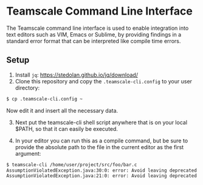 # Teamscale Command Line Interface

The Teamscale command line interface is used to enable integration into text editors such as VIM, Emacs or Sublime, by providing findings in a standard error format that can be interpreted like compile time errors. 

## Setup

1. Install ```jq```: https://stedolan.github.io/jq/download/
2. Clone this repository and copy the ```.teamscale-cli.config``` to your user directory:
 ```bash
 $ cp .teamscale-cli.config ~ 
 ```
 Now edit it and insert all the necessary data.

3. Next put the teamscale-cli shell script anywhere that is on your local $PATH, so that it can easily be executed.

4. In your editor you can run this as a compile command, but be sure to provide the absolute path to the file in the current editor as the first argument: 

```bash
$ teamscale-cli /home/user/project/src/foo/bar.c
AssumptionViolatedException.java:30:0: error: Avoid leaving deprecated classes / methods / fields
AssumptionViolatedException.java:21:0: error: Avoid leaving deprecated classes / methods / fields
```

